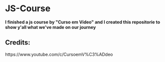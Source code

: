<h1>JS-Course</h1>

<p><strong>I finished a js course by "Curso em Vídeo" and I created this repositorie to show y'all what we've made on our journey</strong></p>

<h2>Credits:</h2>
https://www.youtube.com/c/CursoemV%C3%ADdeo
